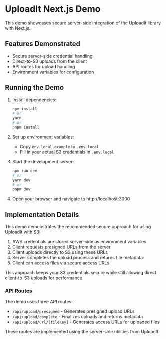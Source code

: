 # UploadIt Next.js Demo

This demo showcases secure server-side integration of the UploadIt library with Next.js.

## Features Demonstrated

- Secure server-side credential handling
- Direct-to-S3 uploads from the client
- API routes for upload handling
- Environment variables for configuration

## Running the Demo

1. Install dependencies:

   ```bash
   npm install
   # or
   yarn
   # or
   pnpm install
   ```

2. Set up environment variables:

   - Copy `env.local.example` to `.env.local`
   - Fill in your actual S3 credentials in `.env.local`

3. Start the development server:

   ```bash
   npm run dev
   # or
   yarn dev
   # or
   pnpm dev
   ```

4. Open your browser and navigate to http://localhost:3000

## Implementation Details

This demo demonstrates the recommended secure approach for using UploadIt with S3:

1. AWS credentials are stored server-side as environment variables
2. Client requests presigned URLs from the server
3. Client uploads directly to S3 using these URLs
4. Server completes the upload process and returns file metadata
5. Client can access files via secure access URLs

This approach keeps your S3 credentials secure while still allowing direct client-to-S3 uploads for performance.

### API Routes

The demo uses three API routes:

- `/api/upload/presigned` - Generates presigned upload URLs
- `/api/upload/complete` - Finalizes uploads and returns metadata
- `/api/upload/url/[fileKey]` - Generates access URLs for uploaded files

These routes are implemented using the server-side utilities from UploadIt.
